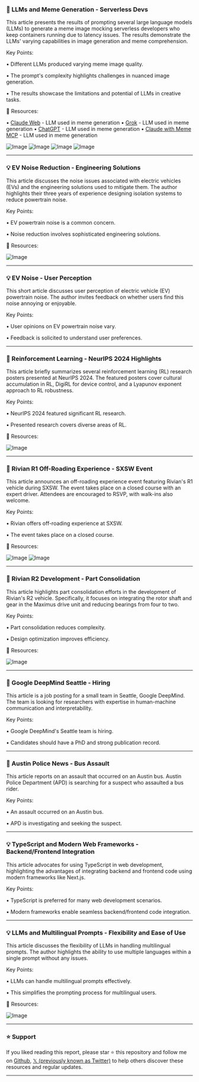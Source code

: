 ### 🤖 LLMs and Meme Generation - Serverless Devs

This article presents the results of prompting several large language models (LLMs) to generate a meme image mocking serverless developers who keep containers running due to latency issues.  The results demonstrate the LLMs' varying capabilities in image generation and meme comprehension.

Key Points:

•  Different LLMs produced varying meme image quality.

•  The prompt's complexity highlights challenges in nuanced image generation.

•  The results showcase the limitations and potential of LLMs in creative tasks.


🔗 Resources:

• [Claude Web](https://x.com/haltakov) - LLM used in meme generation
• [Grok](https://x.com/haltakov) - LLM used in meme generation
• [ChatGPT](https://x.com/haltakov) - LLM used in meme generation
• [Claude with Meme MCP](https://x.com/haltakov) - LLM used in meme generation

![Image](https://pbs.twimg.com/media/GlrXFqbaAAApGWr?format=jpg&name=360x360)
![Image](https://pbs.twimg.com/media/GlrXF6SakAAM-5U?format=jpg&name=360x360)
![Image](https://pbs.twimg.com/media/GlrXGS_aIAAmfgJ?format=jpg&name=small)
![Image](https://pbs.twimg.com/media/GlrXGfSaEAA4RWi?format=png&name=360x360)


---

### 💡 EV Noise Reduction - Engineering Solutions

This article discusses the noise issues associated with electric vehicles (EVs) and the engineering solutions used to mitigate them.  The author highlights their three years of experience designing isolation systems to reduce powertrain noise.

Key Points:

• EV powertrain noise is a common concern.

•  Noise reduction involves sophisticated engineering solutions.


🔗 Resources:

![Image](https://pbs.twimg.com/media/Gln293dbIAAE0uD?format=png&name=small)


---

### 💡 EV Noise - User Perception

This short article discusses user perception of electric vehicle (EV) powertrain noise. The author invites feedback on whether users find this noise annoying or enjoyable.

Key Points:

• User opinions on EV powertrain noise vary.

•  Feedback is solicited to understand user preferences.


---

### 🤖 Reinforcement Learning - NeurIPS 2024 Highlights

This article briefly summarizes several reinforcement learning (RL) research posters presented at NeurIPS 2024.  The featured posters cover cultural accumulation in RL, DigiRL for device control, and a Lyapunov exponent approach to RL robustness.

Key Points:

•  NeurIPS 2024 featured significant RL research.

•  Presented research covers diverse areas of RL.


🔗 Resources:

![Image](https://pbs.twimg.com/media/GlVQ2lQa4AAZ2mL?format=jpg&name=small)


---

### 🚀 Rivian R1 Off-Roading Experience - SXSW Event

This article announces an off-roading experience event featuring Rivian's R1 vehicle during SXSW.  The event takes place on a closed course with an expert driver.  Attendees are encouraged to RSVP, with walk-ins also welcome.

Key Points:

•  Rivian offers off-roading experience at SXSW.

•  The event takes place on a closed course.


🔗 Resources:

![Image](https://pbs.twimg.com/media/GldKaU7bwAEzW8h?format=jpg&name=small)
![Image](https://pbs.twimg.com/ext_tw_video_thumb/1898067606776823811/pu/img/jvKoqusmP41blGUl.jpg)


---

### 🤖 Rivian R2 Development - Part Consolidation

This article highlights part consolidation efforts in the development of Rivian's R2 vehicle.  Specifically, it focuses on integrating the rotor shaft and gear in the Maximus drive unit and reducing bearings from four to two.

Key Points:

•  Part consolidation reduces complexity.

•  Design optimization improves efficiency.


🔗 Resources:

![Image](https://pbs.twimg.com/media/GldDKWrbcAA3E9X?format=jpg&name=900x900)


---

### 🤖 Google DeepMind Seattle - Hiring

This article is a job posting for a small team in Seattle, Google DeepMind. The team is looking for researchers with expertise in human-machine communication and interpretability.

Key Points:

• Google DeepMind's Seattle team is hiring.

•  Candidates should have a PhD and strong publication record.



---

### 📰 Austin Police News - Bus Assault

This article reports on an assault that occurred on an Austin bus.  Austin Police Department (APD) is searching for a suspect who assaulted a bus rider.

Key Points:

•  An assault occurred on an Austin bus.

•  APD is investigating and seeking the suspect.



---

### 💡 TypeScript and Modern Web Frameworks - Backend/Frontend Integration

This article advocates for using TypeScript in web development, highlighting the advantages of integrating backend and frontend code using modern frameworks like Next.js.

Key Points:

• TypeScript is preferred for many web development scenarios.

•  Modern frameworks enable seamless backend/frontend code integration.


---

### 💡 LLMs and Multilingual Prompts - Flexibility and Ease of Use

This article discusses the flexibility of LLMs in handling multilingual prompts. The author highlights the ability to use multiple languages within a single prompt without any issues.

Key Points:

• LLMs can handle multilingual prompts effectively.

•  This simplifies the prompting process for multilingual users.


🔗 Resources:

![Image](https://pbs.twimg.com/media/GlNhPzPXIAI9bsu?format=jpg&name=small)


---

### ⭐️ Support

If you liked reading this report, please star ⭐️ this repository and follow me on [Github](https://github.com/Drix10), [𝕏 (previously known as Twitter)](https://x.com/DRIX_10_) to help others discover these resources and regular updates.

---
